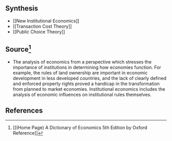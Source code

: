 ## Synthesis
- [[New Institutional Economics]]
- [[Transaction Cost Theory]]
- [[Public Choice Theory]]
## Source[^1]
- The analysis of economics from a perspective which stresses the importance of institutions in determining how economies function. For example, the rules of land ownership are important in economic development in less developed countries, and the lack of clearly defined and enforced property rights proved a handicap in the transformation from planned to market economies. Institutional economics includes the analysis of economic influences on institutional rules themselves.
## References

[^1]: [[(Home Page) A Dictionary of Economics 5th Edition by Oxford Reference]]
